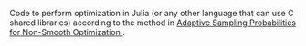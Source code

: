 Code to perform optimization in Julia (or any other language that can use C shared libraries) according to the method in [Adaptive Sampling Probabilities for Non-Smooth Optimization
](http://proceedings.mlr.press/v70/namkoong17a.html).
